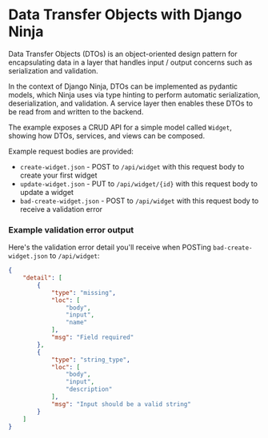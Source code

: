 # Data Transfer Objects with Django Ninja

Data Transfer Objects (DTOs) is an object-oriented design pattern for encapsulating data in a layer that handles input / output concerns such as serialization and validation.

In the context of Django Ninja, DTOs can be implemented as pydantic models, which Ninja uses via type hinting to perform automatic serialization, deserialization, and validation. A service layer then enables these DTOs to be read from and written to the backend.

The example exposes a CRUD API for a simple model called `Widget`, showing how DTOs, services, and views can be composed.

Example request bodies are provided:

* `create-widget.json` - POST to `/api/widget` with this request body to create your first widget
* `update-widget.json` - PUT to `/api/widget/{id}` with this request body to update a widget
* `bad-create-widget.json` - POST to `/api/widget` with this request body to receive a validation error

### Example validation error output

Here's the validation error detail you'll receive when POSTing `bad-create-widget.json` to `/api/widget`:

```json
{
    "detail": [
        {
            "type": "missing",
            "loc": [
                "body",
                "input",
                "name"
            ],
            "msg": "Field required"
        },
        {
            "type": "string_type",
            "loc": [
                "body",
                "input",
                "description"
            ],
            "msg": "Input should be a valid string"
        }
    ]
}
```